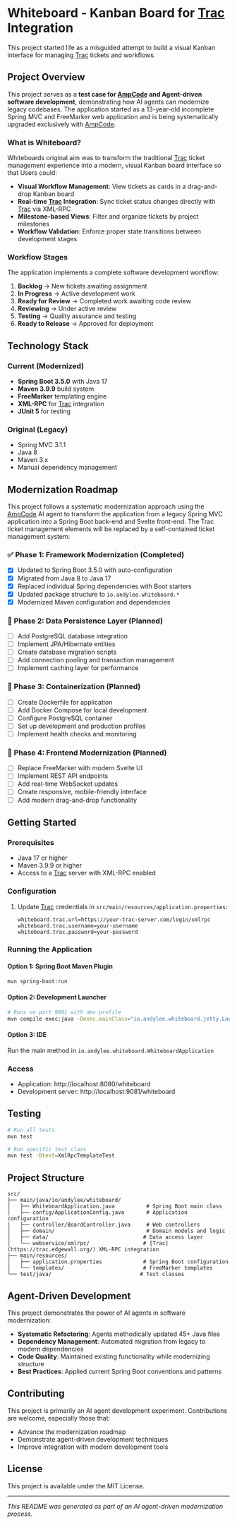 # Whiteboard - Kanban Board for [Trac](https://trac.edgewall.org/) Integration

This project started life as a misguided attempt to build a visual Kanban interface for managing [Trac](https://trac.edgewall.org/) tickets and workflows.

## Project Overview

This project serves as a **test case for [AmpCode](https://ampcode.com/) and Agent-driven software development**, demonstrating how AI agents can modernize legacy codebases. The application started as a 13-year-old incomplete Spring MVC and FreeMarker web application and is being systematically upgraded exclusively with [AmpCode](https://ampcode.com/).

### What is Whiteboard?

Whiteboards original aim was to transform the traditional [Trac](https://trac.edgewall.org/) ticket management experience into a modern, visual Kanban board interface so that Users could:

- **Visual Workflow Management**: View tickets as cards in a drag-and-drop Kanban board
- **Real-time [Trac](https://trac.edgewall.org/) Integration**: Sync ticket status changes directly with [Trac](https://trac.edgewall.org/) via XML-RPC
- **Milestone-based Views**: Filter and organize tickets by project milestones
- **Workflow Validation**: Enforce proper state transitions between development stages

### Workflow Stages

The application implements a complete software development workflow:

1. **Backlog** → New tickets awaiting assignment
2. **In Progress** → Active development work
3. **Ready for Review** → Completed work awaiting code review
4. **Reviewing** → Under active review
5. **Testing** → Quality assurance and testing
6. **Ready to Release** → Approved for deployment

## Technology Stack

### Current (Modernized)
- **Spring Boot 3.5.0** with Java 17
- **Maven 3.9.9** build system
- **FreeMarker** templating engine
- **XML-RPC** for [Trac](https://trac.edgewall.org/) integration
- **JUnit 5** for testing

### Original (Legacy)
- Spring MVC 3.1.1
- Java 8
- Maven 3.x
- Manual dependency management

## Modernization Roadmap

This project follows a systematic modernization approach using the [AmpCode](https://ampcode.com/) AI agent to transform the application from a legacy Spring MVC application into a Spring Boot back-end and Svelte front-end. The Trac ticket management elements will be replaced by a self-contained ticket management system:

### ✅ Phase 1: Framework Modernization (Completed)
- [x] Updated to Spring Boot 3.5.0 with auto-configuration
- [x] Migrated from Java 8 to Java 17
- [x] Replaced individual Spring dependencies with Boot starters
- [x] Updated package structure to `io.andylee.whiteboard.*`
- [x] Modernized Maven configuration and dependencies

### 🚧 Phase 2: Data Persistence Layer (Planned)
- [ ] Add PostgreSQL database integration
- [ ] Implement JPA/Hibernate entities
- [ ] Create database migration scripts
- [ ] Add connection pooling and transaction management
- [ ] Implement caching layer for performance

### 🚧 Phase 3: Containerization (Planned)
- [ ] Create Dockerfile for application
- [ ] Add Docker Compose for local development
- [ ] Configure PostgreSQL container
- [ ] Set up development and production profiles
- [ ] Implement health checks and monitoring

### 🚧 Phase 4: Frontend Modernization (Planned)
- [ ] Replace FreeMarker with modern Svelte UI
- [ ] Implement REST API endpoints
- [ ] Add real-time WebSocket updates
- [ ] Create responsive, mobile-friendly interface
- [ ] Add modern drag-and-drop functionality

## Getting Started

### Prerequisites
- Java 17 or higher
- Maven 3.9.9 or higher
- Access to a [Trac](https://trac.edgewall.org/) server with XML-RPC enabled

### Configuration
1. Update [Trac](https://trac.edgewall.org/) credentials in `src/main/resources/application.properties`:
   ```properties
   whiteboard.trac.url=https://your-trac-server.com/login/xmlrpc
   whiteboard.trac.username=your-username
   whiteboard.trac.password=your-password
   ```

### Running the Application

#### Option 1: Spring Boot Maven Plugin
```bash
mvn spring-boot:run
```

#### Option 2: Development Launcher
```bash
# Runs on port 9081 with dev profile
mvn compile exec:java -Dexec.mainClass="io.andylee.whiteboard.jetty.Launcher"
```

#### Option 3: IDE
Run the main method in `io.andylee.whiteboard.WhiteboardApplication`

### Access
- Application: http://localhost:8080/whiteboard
- Development server: http://localhost:9081/whiteboard

## Testing

```bash
# Run all tests
mvn test

# Run specific test class
mvn test -Dtest=XmlRpcTemplateTest
```

## Project Structure

```
src/
├── main/java/io/andylee/whiteboard/
│   ├── WhiteboardApplication.java          # Spring Boot main class
│   ├── config/ApplicationConfig.java       # Application configuration
│   ├── controller/BoardController.java     # Web controllers
│   ├── domain/                             # Domain models and logic
│   ├── data/                              # Data access layer
│   └── webservice/xmlrpc/                 # [Trac](https://trac.edgewall.org/) XML-RPC integration
├── main/resources/
│   ├── application.properties             # Spring Boot configuration
│   └── templates/                         # FreeMarker templates
└── test/java/                            # Test classes
```

## Agent-Driven Development

This project demonstrates the power of AI agents in software modernization:

- **Systematic Refactoring**: Agents methodically updated 45+ Java files
- **Dependency Management**: Automated migration from legacy to modern dependencies
- **Code Quality**: Maintained existing functionality while modernizing structure
- **Best Practices**: Applied current Spring Boot conventions and patterns

## Contributing

This project is primarily an AI agent development experiment. Contributions are welcome, especially those that:

- Advance the modernization roadmap
- Demonstrate agent-driven development techniques
- Improve integration with modern development tools

## License

This project is available under the MIT License.

---

*This README was generated as part of an AI agent-driven modernization process.*